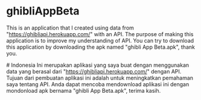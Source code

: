 ﻿# ghibliAppBeta
This is an application that I created using data from "https://ghibliapi.herokuapp.com/" with an API. The purpose of making this application is to improve my understanding of API. You can try to download this application by downloading the apk named "ghibli App Beta.apk", thank you.

﻿# Indonesia
Ini merupakan aplikasi yang saya buat dengan menggunakan data yang berasal dari "https://ghibliapi.herokuapp.com/" dengan API. Tujuan dari pembuatan aplikasi ini adalah untuk meningkatkan pemahaman saya tentang API. Anda dapat mencoba mendownload aplikasi ini dengan mondonload apk bernama "ghibli App Beta.apk", terima kasih.
